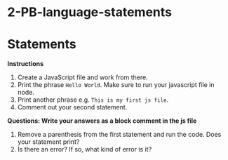 # 2-PB-language-statements

# Statements

**Instructions**

1. Create a JavaScript file and work from there.
2. Print the phrase `Hello World`. Make sure to run your javascript file in node.
3. Print another phrase e.g. `This is my first js file`.
4. Comment out your second statement.

**Questions: Write your answers as a block comment in the js file**

1. Remove a parenthesis from the first statement and run the code. Does your statement print?
2. Is there an error? If so, what kind of error is it?
